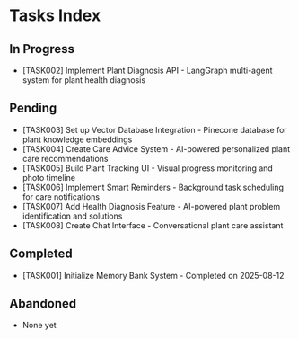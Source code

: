 # Tasks Index

## In Progress
- [TASK002] Implement Plant Diagnosis API - LangGraph multi-agent system for plant health diagnosis

## Pending
- [TASK003] Set up Vector Database Integration - Pinecone database for plant knowledge embeddings
- [TASK004] Create Care Advice System - AI-powered personalized plant care recommendations
- [TASK005] Build Plant Tracking UI - Visual progress monitoring and photo timeline
- [TASK006] Implement Smart Reminders - Background task scheduling for care notifications
- [TASK007] Add Health Diagnosis Feature - AI-powered plant problem identification and solutions
- [TASK008] Create Chat Interface - Conversational plant care assistant

## Completed
- [TASK001] Initialize Memory Bank System - Completed on 2025-08-12

## Abandoned
- None yet

